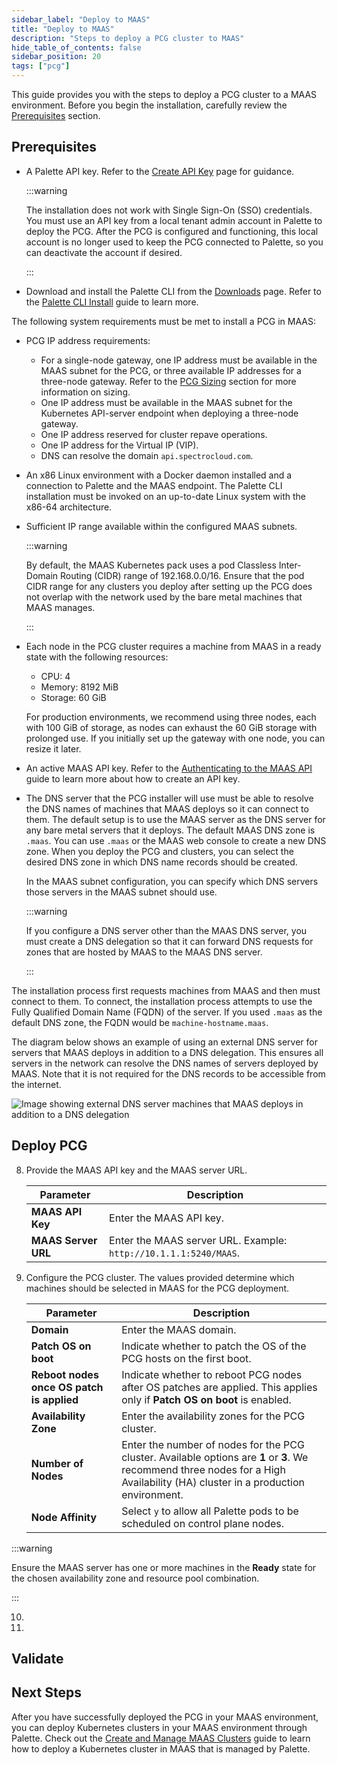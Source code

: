 ```yaml
---
sidebar_label: "Deploy to MAAS"
title: "Deploy to MAAS"
description: "Steps to deploy a PCG cluster to MAAS"
hide_table_of_contents: false
sidebar_position: 20
tags: ["pcg"]
---
```


This guide provides you with the steps to deploy a PCG cluster to a MAAS environment. Before you begin the installation,
carefully review the [Prerequisites](#prerequisites) section.

## Prerequisites

- A Palette API key. Refer to the [Create API Key](../../../user-management/authentication/api-key/create-api-key.md)
  page for guidance.

  :::warning

  The installation does not work with Single Sign-On (SSO) credentials. You must use an API key from a local tenant
  admin account in Palette to deploy the PCG. After the PCG is configured and functioning, this local account is no
  longer used to keep the PCG connected to Palette, so you can deactivate the account if desired.

  :::

- Download and install the Palette CLI from the [Downloads](../../../spectro-downloads.md#palette-cli) page. Refer to
  the [Palette CLI Install](../../../automation/palette-cli/install-palette-cli.md) guide to learn more.

The following system requirements must be met to install a PCG in MAAS:

- PCG IP address requirements:

  - For a single-node gateway, one IP address must be available in the MAAS subnet for the PCG, or three available IP
    addresses for a three-node gateway. Refer to the [PCG Sizing](./deploy-pcg.md#pcg-sizing) section for more
    information on sizing.
  - One IP address must be available in the MAAS subnet for the Kubernetes API-server endpoint when deploying a
    three-node gateway.
  - One IP address reserved for cluster repave operations.
  - One IP address for the Virtual IP (VIP).
  - DNS can resolve the domain `api.spectrocloud.com`.

- An x86 Linux environment with a Docker daemon installed and a connection to Palette and the MAAS endpoint. The Palette
  CLI installation must be invoked on an up-to-date Linux system with the x86-64 architecture.

- Sufficient IP range available within the configured MAAS subnets.

  :::warning

  By default, the MAAS Kubernetes pack uses a pod Classless Inter-Domain Routing (CIDR) range of 192.168.0.0/16. Ensure
  that the pod CIDR range for any clusters you deploy after setting up the PCG does not overlap with the network used by
  the bare metal machines that MAAS manages.

  :::

- Each node in the PCG cluster requires a machine from MAAS in a ready state with the following resources:

  - CPU: 4
  - Memory: 8192 MiB
  - Storage: 60 GiB

  For production environments, we recommend using three nodes, each with 100 GiB of storage, as nodes can exhaust the 60
  GiB storage with prolonged use. If you initially set up the gateway with one node, you can resize it later.

- An active MAAS API key. Refer to the [Authenticating to the MAAS API](https://maas.io/docs/api) guide to learn more
  about how to create an API key.

- The DNS server that the PCG installer will use must be able to resolve the DNS names of machines that MAAS deploys so
  it can connect to them. The default setup is to use the MAAS server as the DNS server for any bare metal servers that
  it deploys. The default MAAS DNS zone is `.maas`. You can use `.maas` or the MAAS web console to create a new DNS
  zone. When you deploy the PCG and clusters, you can select the desired DNS zone in which DNS name records should be
  created.

  In the MAAS subnet configuration, you can specify which DNS servers those servers in the MAAS subnet should use.

  :::warning

  If you configure a DNS server other than the MAAS DNS server, you must create a DNS delegation so that it can forward
  DNS requests for zones that are hosted by MAAS to the MAAS DNS server.

  :::

The installation process first requests machines from MAAS and then must connect to them. To connect, the installation
process attempts to use the Fully Qualified Domain Name (FQDN) of the server. If you used `.maas` as the default DNS
zone, the FQDN would be `machine-hostname.maas`.

The diagram below shows an example of using an external DNS server for servers that MAAS deploys in addition to a DNS
delegation. This ensures all servers in the network can resolve the DNS names of servers deployed by MAAS. Note that it
is not required for the DNS records to be accessible from the internet.

![Image showing external DNS server machines that MAAS deploys in addition to a DNS delegation](/clusters_maas_maas-dns-setup.webp)

## Deploy PCG

<PartialsComponent category="pcg" name="pcg-initial-installation" edition="MAAS" />

8. Provide the MAAS API key and the MAAS server URL.

   | **Parameter**       | **Description**                                                  |
   | ------------------- | ---------------------------------------------------------------- |
   | **MAAS API Key**    | Enter the MAAS API key.                                          |
   | **MAAS Server URL** | Enter the MAAS server URL. Example: `http://10.1.1.1:5240/MAAS`. |

9. Configure the PCG cluster. The values provided determine which machines should be selected in MAAS for the PCG
   deployment.

   | **Parameter**                             | **Description**                                                                                                                                                                 |
   | ----------------------------------------- | ------------------------------------------------------------------------------------------------------------------------------------------------------------------------------- |
   | **Domain**                                | Enter the MAAS domain.                                                                                                                                                          |
   | **Patch OS on boot**                      | Indicate whether to patch the OS of the PCG hosts on the first boot.                                                                                                            |
   | **Reboot nodes once OS patch is applied** | Indicate whether to reboot PCG nodes after OS patches are applied. This applies only if **Patch OS on boot** is enabled.                                                        |
   | **Availability Zone**                     | Enter the availability zones for the PCG cluster.                                                                                                                               |
   | **Number of Nodes**                       | Enter the number of nodes for the PCG cluster. Available options are **1** or **3**. We recommend three nodes for a High Availability (HA) cluster in a production environment. |
   | **Node Affinity**                         | Select `y` to allow all Palette pods to be scheduled on control plane nodes.                                                                                                    |

:::warning

Ensure the MAAS server has one or more machines in the **Ready** state for the chosen availability zone and resource
pool combination.

:::

10. <PartialsComponent category="pcg" name="pcg-cluster-provisioning" edition="MAAS" />

11. <PartialsComponent category="pcg" name="pcg-kind-cleanup" />

## Validate

<PartialsComponent category="pcg" name="pcg-validate" edition="MAAS" />

## Next Steps

After you have successfully deployed the PCG in your MAAS environment, you can deploy Kubernetes clusters in your MAAS
environment through Palette. Check out the
[Create and Manage MAAS Clusters](../../data-center/maas/create-manage-maas-clusters.md) guide to learn how to deploy a
Kubernetes cluster in MAAS that is managed by Palette.
